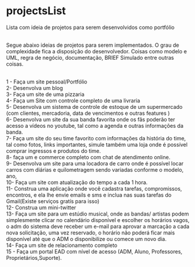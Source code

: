 # projectsList
Lista com ideia de projetos para serem desenvolvidos como portfólio<br><br>

Segue abaixo ideias de projetos para serem implementados. O grau de complexidade fica a disposição do desenvolvedor. Coisas como modelo e UML, regra de negócio, documentação, BRIEF Simulado  entre outras coisas.<br><br>

1 - Faça um site pessoal/Portfólio<br>
2- Desenvolva um blog<br>
3- Faça um site de uma  pizzaria<br>
4- Faça um Site com controle completo de uma livraria<br>
5- Desenvolva um sistema de controle de estoque de um supermercado (com clientes, mercadoria, data de vencimentos e outras features )<br>
6- Desenvolva um site da sua banda favorita onde os fãs poderão ter acesso a vídeos no youtube, tal como a agenda e outras informações da banda.<br>
7- Faça um site do seu time favorito com informações da história do time, tal como fotos, links importantes, simule também uma loja onde é possível comprar ingressos e produtos do time.<br>
8- faça um e commerce completo com chat de atendimento online.<br>
9- Desenvolva um site para uma locadora de carro onde é possível locar carros com diárias e quilometragem sendo variadas conforme o modelo, ano, <br>
10- Faça um site com atualização do tempo a cada 1 hora.<br>
11- Construa uma aplicação onde você cadastra tarefas, compromissos, encontros, e ela lhe envie emails e sms e inclua nas suas tarefas do Gmail(Existe serviços gratís para isso)<br>
12- Construa um mini-twitter <br>
13- Faça um site para um estúdio musical, onde as bandas/ artistas podem simplesmente clicar no calendário disponível e escolher os horários vagos, o adm do sistema deve receber um e-mail para aprovar a marcação a cada nova solicitação, uma vez reservado, o horário não poderá ficar mais disponível até que o ADM o disponibilize ou comece um novo dia.<br>
14- Faça um site de relacionamento completo<br>
15 - Faça um portal EAD com nível de acesso (ADM, Aluno, Professores, Proprietários,Suporte).


